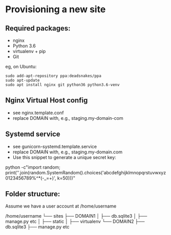 Provisioning a new site
=======================

## Required packages:

* nginx
* Python 3.6
* virtualenv + pip
* Git

eg, on Ubuntu:

    sudo add-apt-repository ppa:deadsnakes/ppa
    sudo apt-update
    sudo apt install nginx git python36 python3.6-venv

## Nginx Virtual Host config

* see nginx.template.conf
* replace DOMAIN with, e.g., staging.my-domain-com

## Systemd service

* see gunicorn-systemd.template.service
* replace DOMAIN with, e.g., staging.my-domain.com
* Use this snippet to generate a unique secret key:

python -c"import random; print(''.join(random.SystemRandom().choices('abcdefghijklmnopqrstuvwxyz0123456789%^*(-_=+)', k=50)))"


## Folder structure:

Assume we have a user account at /home/username

/home/username
└── sites
    ├── DOMAIN1
    │    ├── db.sqlite3
    │    ├── manage.py etc
    │    ├── static
    │    ├── virtualenv
    └── DOMAIN2
         ├── db.sqlite3
         ├── manage.py etc
